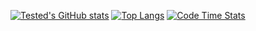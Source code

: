 
[![Tested's GitHub stats](https://github-readme-stats.vercel.app/api?username=tehtestedd&show_icons=true&theme=onedark&bg_color=0D1117&hide_border=true&text_color=fff&title_color=fff)]()
[![Top Langs](https://github-readme-stats.vercel.app/api/top-langs/?username=tehtestedd&show_icons=true&theme=onedark&layout=compact&bg_color=0D1117&hide_border=true&text_color=fff&title_color=fff)]()
[![Code Time Stats](https://github-readme-stats.vercel.app/api/wakatime?username=tehtestedd&show_icons=true&bg_color=0D1117&hide_border=true&text_color=fff&title_color=fff)]()
<br />
